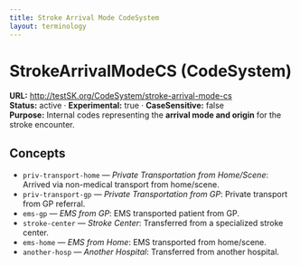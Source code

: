 ```yaml
---
title: Stroke Arrival Mode CodeSystem
layout: terminology
---
```


# StrokeArrivalModeCS (CodeSystem)

**URL:** http://testSK.org/CodeSystem/stroke-arrival-mode-cs  
**Status:** active · **Experimental:** true · **CaseSensitive:** false  
**Purpose:** Internal codes representing the **arrival mode and origin** for the stroke encounter.

## Concepts
- `priv-transport-home` — *Private Transportation from Home/Scene*: Arrived via non-medical transport from home/scene.  
- `priv-transport-gp` — *Private Transportation from GP*: Private transport from GP referral.  
- `ems-gp` — *EMS from GP*: EMS transported patient from GP.  
- `stroke-center` — *Stroke Center*: Transferred from a specialized stroke center.  
- `ems-home` — *EMS from Home*: EMS transported from home/scene.  
- `another-hosp` — *Another Hospital*: Transferred from another hospital.

